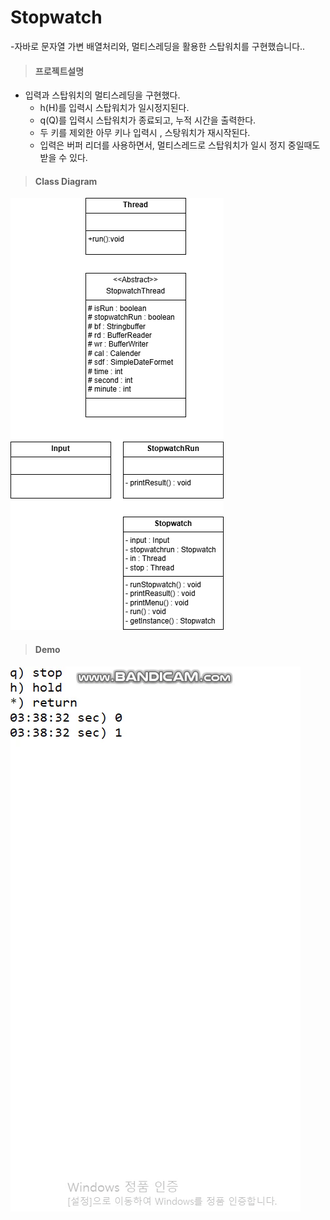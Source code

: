 # Stopwatch
-자바로 문자열 가변 배열처리와, 멀티스레딩을 활용한 스탑워치를 구현했습니다..


>#### 프로젝트설명
* 입력과 스탑워치의 멀티스레딩을 구현했다.
  - h(H)를 입력시 스탑워치가 일시정지된다.
  - q(Q)를 입력시 스탑워치가 종료되고, 누적 시간을 출력한다.
  - 두 키를 제외한 아무 키나 입력시 , 스탕워치가 재시작된다.
  - 입력은 버퍼 리더를 사용하면서, 멀티스레드로 스탑워치가 일시 정지 중일때도 받을 수 있다.
>#### Class Diagram
![클래스 다이어그램](stopwatch.png)
>#### Demo
![데모영상](demo.gif)
